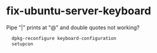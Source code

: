 # fix-ubuntu-server-keyboard

Pipe "|" prints at "@" and double quotes not working? 

```sh
  dpkg-reconfigure keyboard-configuration
  setupcon
```
